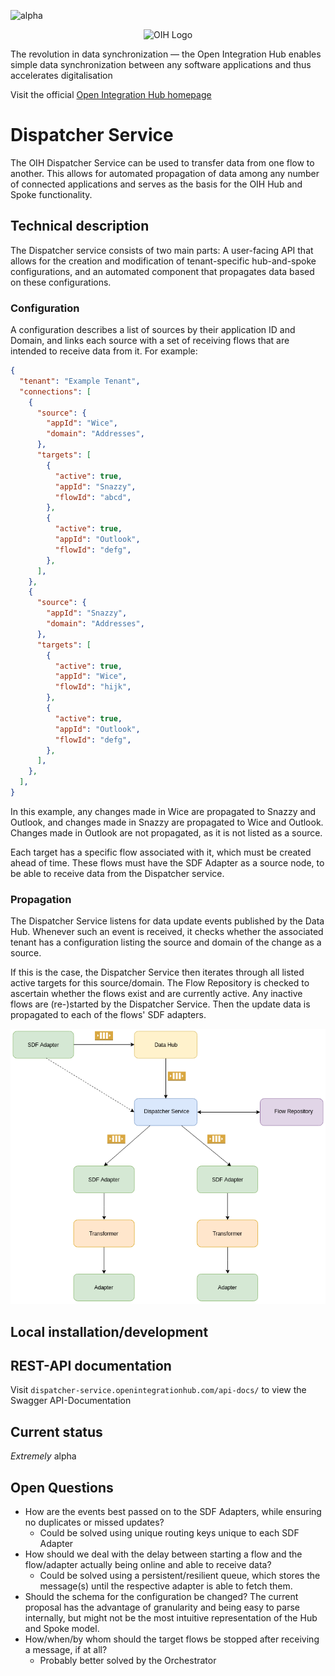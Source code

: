 ![alpha](https://img.shields.io/badge/Status-Alpha-yellow.svg)

<p align="center">
  <img src="https://github.com/openintegrationhub/openintegrationhub/blob/master/Assets/medium-oih-einzeilig-zentriert.jpg" alt="OIH Logo" width="400"/>
</p>

The revolution in data synchronization — the Open Integration Hub enables simple data synchronization between any software applications and thus accelerates digitalisation

Visit the official [Open Integration Hub homepage](https://www.openintegrationhub.de/)

# Dispatcher Service
The OIH Dispatcher Service can be used to transfer data from one flow to another. This allows for automated propagation of data among any number of connected applications and serves as the basis for the OIH Hub and Spoke functionality.

## Technical description
The Dispatcher service consists of two main parts: A user-facing API that allows for the creation and modification of tenant-specific hub-and-spoke configurations, and an automated component that propagates data based on these configurations.

### Configuration

A configuration describes a list of sources by their application ID and Domain, and links each source with a set of receiving flows that are intended to receive data from it. For example:

```json
{
  "tenant": "Example Tenant",
  "connections": [
    {
      "source": {
        "appId": "Wice",
        "domain": "Addresses",
      },
      "targets": [
        {
          "active": true,
          "appId": "Snazzy",
          "flowId": "abcd",
        },
        {
          "active": true,
          "appId": "Outlook",
          "flowId": "defg",
        },
      ],
    },
    {
      "source": {
        "appId": "Snazzy",
        "domain": "Addresses",
      },
      "targets": [
        {
          "active": true,
          "appId": "Wice",
          "flowId": "hijk",
        },
        {
          "active": true,
          "appId": "Outlook",
          "flowId": "defg",
        },
      ],
    },
  ],
}
```

In this example, any changes made in Wice are propagated to Snazzy and Outlook, and changes made in Snazzy are propagated to Wice and Outlook. Changes made in Outlook are not propagated, as it is not listed as a source.

Each target has a specific flow associated with it, which must be created ahead of time. These flows must have the SDF Adapter as a source node, to be able to receive data from the Dispatcher service.

### Propagation

The Dispatcher Service listens for data update events published by the Data Hub. Whenever such an event is received, it checks whether the associated tenant has a configuration listing the source and domain of the change as a source.

If this is the case, the Dispatcher Service then iterates through all listed active targets for this source/domain. The Flow Repository is checked to ascertain whether the flows exist and are currently active. Any inactive flows are (re-)started by the Dispatcher Service. Then the update data is propagated to each of the flows' SDF adapters.

![Dispatcher Service](assets/ds.png)

## Local installation/development

## REST-API documentation

Visit `dispatcher-service.openintegrationhub.com/api-docs/` to view the Swagger API-Documentation

## Current status
*Extremely* alpha

## Open Questions
- How are the events best passed on to the SDF Adapters, while ensuring no duplicates or missed updates?
    - Could be solved using unique routing keys unique to each SDF Adapter
- How should we deal with the delay between starting a flow and the flow/adapter actually being online and able to receive data?
    - Could be solved using a persistent/resilient queue, which stores the message(s) until the respective adapter is able to fetch them.
- Should the schema for the configuration be changed? The current proposal has the advantage of granularity and being easy to parse internally, but might not be the most intuitive representation of the Hub and Spoke model.
- How/when/by whom should the target flows be stopped after receiving a message, if at all?
    - Probably better solved by the Orchestrator
